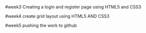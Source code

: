 
#week3
Creating a login and register page using HTML5 and CSS3

#week4
create grid layout  using HTML5 AND CSS3
 
 #week5
 pushing the work to github
